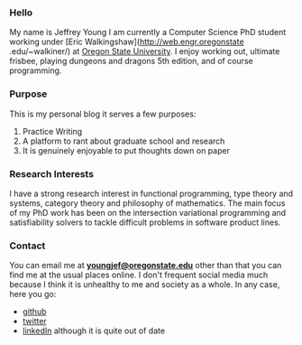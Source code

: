 ### Hello
My name is Jeffrey Young I am currently a Computer Science PhD student working
under [Eric Walkingshaw](http://web.engr.oregonstate .edu/~walkiner/) at [Oregon
State University](http://oregonstate.edu/). I enjoy working out, ultimate
frisbee, playing dungeons and dragons 5th edition, and of course programming.

### Purpose

This is my personal blog it serves a few purposes:

1. Practice Writing
2. A platform to rant about graduate school and research
3. It is genuinely enjoyable to put thoughts down on paper

### Research Interests
I have a strong research interest in functional programming, type theory and
systems, category theory and philosophy of mathematics. The main focus of my PhD
work has been on the intersection variational programming and satisfiability
solvers to tackle difficult problems in software product lines.

### Contact
You can email me at **youngjef@oregonstate.edu** other than that you can find me
at the usual places online. I don't frequent social media much because I think
it is unhealthy to me and society as a whole. In any case, here you go:

- [github](https://github.com/doyougnu)
- [twitter](https://twitter.com/?lang=en)
- [linkedIn](https://www.linkedin.com/in/jeffrey-young-17b97566/) although it is quite out of date

